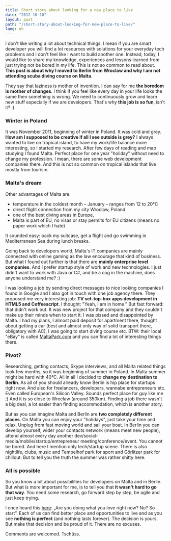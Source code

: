 ```yaml
---
title: Short story about looking for a new place to live
date: "2012-10-10"
layout: post
path: "/short-story-about-looking-for-new-place-to-live/"
lang: en
---
```


I don't like writing a lot about technical things. I mean if you are smart developer you will find a lot resources with solutions for your everyday tech problems and I don't feel like I want to build another one. Instead, today, I would like to share my knowledge, experiences and lessons learned from just trying not be bored in my life. This is not so common to read about. **This post is about why I moved to Berlin from Wroclaw and why I am not attending scuba diving course on Malta**.

They say that laziness is mother of invention. I can say for me **the boredom is mother of changes**. I think if you feel like every day in your life looks the same then something is wrong. We need to continuously grow and learn new stuff especially if we are developers. That's why **this job is so fun**, isn't it? :)

### Winter in Poland

It was November 2011, beginning of winter in Poland. It was cold and grey. **How am I supposed to be creative if all I see outside is grey?** I always wanted to live on tropical island, to have my work/life balance more interesting, so I started my research. After few days of reading and map studying I found Malta. Perfect place for one year "holiday" without need to change my profession. I mean, there are some web development companies there. And this is not so common on tropical islands that live mostly from tourism.

### Malta's dream

Other advantages of Malta are:

- temperature in the coldest month – January – ranges from 12 to 20°C
- direct flight connection from my city Wroclaw, Poland
- one of the best diving areas in Europe,
- Malta is part of EU, no visas or stay permits for EU citizens (means no paper work which I hate)

It sounded easy: pack my suitcase, get a flight and go swimming in Mediterranean Sea during lunch breaks.

Going back to developers world, Malta's IT companies are mainly connected with online gaming as the law encourage that kind of business. But what I found out further is that there are **mainly enterprise level companies**. And I prefer startup style of work and new technologies. I just didn't want to work with Java or C#, and be a cog in the machine, does anyone understand me? :)

I was looking a job by sending direct messages to nice looking companies I found in Google and I also got in touch with one job agency there. They proposed me very interesting job: **TV set-top-box apps development in HTML5 and Coffeescript**. I thought: "Yeah, I am in home." But fast forward: that didn't work out. It was new project for that company and they couldn't make up their minds when to start it. I was pissed and disappointed by Malta. I had my plans, I almost paid deposit for apartment there, thought about getting a car (best and almost only way of solid transport there, obligatory with AC), I was going to start diving course etc. BTW: their local "eBay" is called [MaltaPark.com](http://www.maltapark.com/) and you can find a lot of interesting things there.

### Pivot?

Researching, getting contacts, Skype interviews, and all Malta related things took few months, so it was beginning of summer in Poland. In Malta summer might be hard with 40°C. All in all I decided to **change my destination to Berlin**. As all of you should already know Berlin is hip place for startups right now. And also for freelancers, developers, wannabe entrepreneurs etc. Even called European's Silicon Valley. Sounds perfect place for guy like me ;) And it is so close to Wroclaw (around 350km). Finding a job there wasn't a big deal, a lot easier than finding accommodation, which is another story.

But as you can imagine Malta and Berlin are **two completely different places**. On Malta you can enjoy your "holidays", just take your time and relax. Unplug from fast moving world and sail your boat. In Berlin you can develop yourself, wider your contacts network (means meet new people), attend almost every day another dev/social-media/mobile/startup/entrepreneur meeting/conference/event. You cannot be bored. And here I mention only tech/startup scene. There is also nightlife, clubs, music and Tempelhof park for sport and Görlitzer park for chillout. But to tell you the truth the summer was rather shitty here.

### All is possible

So you know a bit about possibilities for developers on Malta and in Berlin. But what is more important for me, is to tell you that **it wasn't hard to go that way**. You need some research, go forward step by step, be agile and just keep trying.

I once heard this [here](http://vimeo.com/44130258): „Are you doing what you love right now? No? So start”. Each of us can find better place and opportunities to live and as you see **nothing is perfect** (and nothing lasts forever). The decision is yours. But make that decision and be proud of it. There are no excuses.

Comments are welcomed.
Tschüss.
